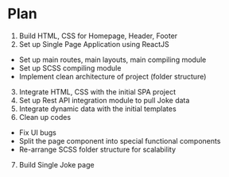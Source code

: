 # Plan

1. Build HTML, CSS for Homepage, Header, Footer
2. Set up Single Page Application using ReactJS
- Set up main routes, main layouts, main compiling module
- Set up SCSS compiling module
- Implement clean architecture of project (folder structure)
3. Integrate HTML, CSS with the initial SPA project
4. Set up Rest API integration module to pull Joke data
5. Integrate dynamic data with the initial templates
6. Clean up codes
- Fix UI bugs
- Split the page component into special functional components
- Re-arrange SCSS folder structure for scalability
7. Build Single Joke page